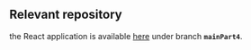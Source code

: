 ## Relevant repository
the React application is available [here](https://github.com/maayanzahavi/WebPart2-React.git) under branch __`mainPart4`__.
